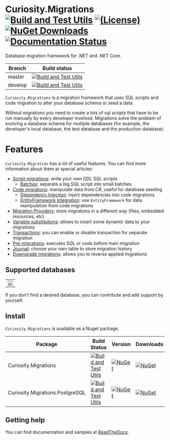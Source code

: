 # Curiosity.Migrations [![Build and Test Utils](https://github.com/siisltd/Curiosity.Migrations/actions/workflows/build.yml/badge.svg?branch=master)](https://github.com/siisltd/Curiosity.Migrations/actions/workflows/build.yml) [![(License)](https://img.shields.io/github/license/siisltd/curiosity.migrations.svg)](https://github.com/siisltd/Curiosity.Mirgations/blob/master/LICENSE) [![NuGet Downloads](https://img.shields.io/nuget/dt/Curiosity.Migrations)](https://www.nuget.org/packages/Curiosity.Migrations) [![Documentation Status](https://readthedocs.org/projects/curiosity-migrations/badge/?version=latest)](https://curiosity-migrations.readthedocs.io/)


Database migration framework for .NET and .NET Core.

|Branch|Build status|
|---|---|
|master|[![Build and Test Utils](https://github.com/siisltd/Curiosity.Migrations/actions/workflows/build.yml/badge.svg?branch=master)](https://github.com/siisltd/Curiosity.Migrations/actions/workflows/build.yml)|
|develop|[![Build and Test Utils](https://github.com/siisltd/Curiosity.Migrations/actions/workflows/build.yml/badge.svg?branch=develop)](https://github.com/siisltd/Curiosity.Migrations/actions/workflows/build.yml)|

`Curiosity.Migrations` is a migration framework that uses SQL scripts and code migration to alter your database schema or seed a data.

Without migrations you need to create a lots of sql scripts that have to be run manually by every developer involved. 
Migrations solve the problem of evolving a database schema for multiple databases (for example, the developer's local database, the test database and the production database). 

# Features

`Curiosity.Migration` has a lot of useful features. You can find more information about them at special articles:

- [Script migrations](https://siisltdmigrations.readthedocs.io/features/script_migration/index.md): write your own DDL SQL scripts
  - [Batches](https://siisltdmigrations.readthedocs.io/features/script_migration/batches.md): separate a big SQL script into small batches 
- [Code migrations](https://siisltdmigrations.readthedocs.io/features/code_migration/index.md): manipulate data from C#, useful for database seeding
  - [Dependency Injection](https://siisltdmigrations.readthedocs.io/features/code_migration/di.md): inject dependencies into code migrations
  - [EntityFramework Integration](https://siisltdmigrations.readthedocs.io/features/code_migration/ef_integration.md): use `EntityFramework` for data manipulation from code migrations
- [Migration Providers](https://siisltdmigrations.readthedocs.io/features/migration_providers.md): store migrations in a different way (files, embedded resources, etc)
- [Variable substitutions](https://siisltdmigrations.readthedocs.io/features/variables.md): allows to insert some dynamic data to your migrations
- [Transactions](https://siisltdmigrations.readthedocs.io/features/transactions.md): you can enable or disable transaction for separate migration
- [Pre-migrations](https://siisltdmigrations.readthedocs.io/features/pre_migrations.md): executes SQL or code before main migration
- [Journal](https://siisltdmigrations.readthedocs.io/features/journal.md): choose your own table to store migration history
- [Downgrade migrations](https://siisltdmigrations.readthedocs.io/features/downgrade.md): allows you to reverse applied migrations

## Supported databases

<table>
  <tbody>
    <tr>
      <td align="center" valign="middle">
          <img src="https://raw.githubusercontent.com/siisltd/Curiosity.Migrations/master/docs/images/postgresql.png">
      </td>
    </tr>
  </tbody>
</table>

If you don't find a desired database, you can contribute and add support by yourself.

## Install

`Curiosity.Migrations` is available as a Nuget package.

| Package | Build Status | Version | Downloads |
|---------|------------|------------|------------|
| Curiosity.Migrations | [![Build and Test Utils](https://github.com/siisltd/Curiosity.Migrations/actions/workflows/build.yml/badge.svg?branch=master)](https://github.com/siisltd/Curiosity.Migrations/actions/workflows/build.yml) | [![NuGet](https://img.shields.io/nuget/v/Curiosity.Migrations.svg)](https://www.nuget.org/packages/Curiosity.Migrations/) | [![NuGet](https://img.shields.io/nuget/dt/Curiosity.Migrations)](https://www.nuget.org/packages/Curiosity.Migrations) |
| Curiosity.Migrations.PostgreSQL | [![Build and Test Utils](https://github.com/siisltd/Curiosity.Migrations/actions/workflows/build.yml/badge.svg?branch=develop)](https://github.com/siisltd/Curiosity.Migrations/actions/workflows/build.yml) | [![NuGet](https://img.shields.io/nuget/v/Curiosity.Migrations.PostgreSQL.svg)](https://www.nuget.org/packages/Curiosity.Migrations.PostgreSQL/) | [![NuGet](https://img.shields.io/nuget/dt/Curiosity.Migrations.PostgreSQL)](https://www.nuget.org/packages/Curiosity.Migrations.PostgreSQL) |


## Getting help

You can find documentation and samples at [ReadTheDocs](https://curiosity-migrations.readthedocs.io/).
